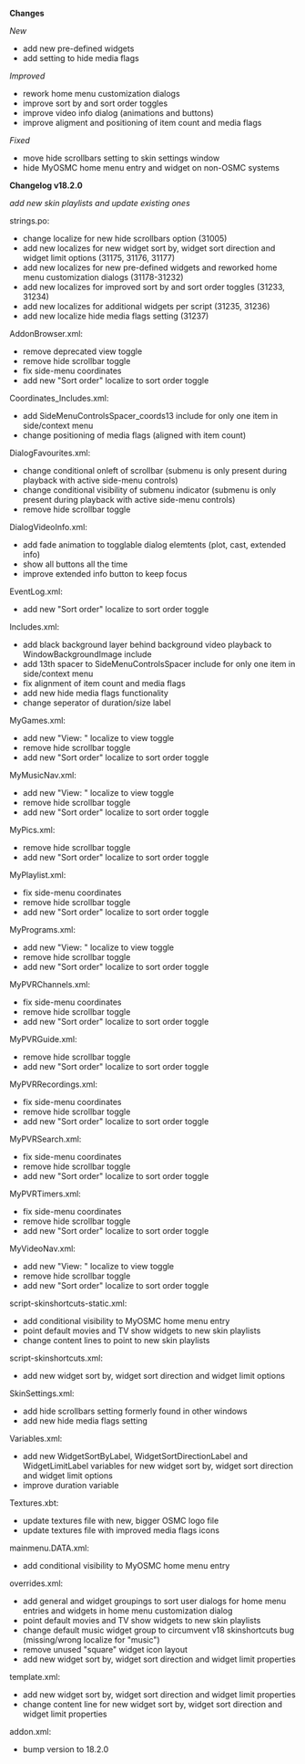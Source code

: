 **Changes**

_New_
- add new pre-defined widgets
- add setting to hide media flags

_Improved_
- rework home menu customization dialogs
- improve sort by and sort order toggles
- improve video info dialog (animations and buttons)
- improve aligment and positioning of item count and media flags

_Fixed_
- move hide scrollbars setting to skin settings window
- hide MyOSMC home menu entry and widget on non-OSMC systems

**Changelog v18.2.0**

_add new skin playlists and update existing ones_

strings.po:
- change localize for new hide scrollbars option (31005)
- add new localizes for new widget sort by, widget sort direction and widget limit options (31175, 31176, 31177)
- add new localizes for new pre-defined widgets and reworked home menu customization dialogs (31178-31232)
- add new localizes for improved sort by and sort order toggles (31233, 31234)
- add new localizes for additional widgets per script (31235, 31236)
- add new localize hide media flags setting (31237)

AddonBrowser.xml:
- remove deprecated view toggle
- remove hide scrollbar toggle
- fix side-menu coordinates
- add new "Sort order" localize to sort order toggle

Coordinates_Includes.xml:
- add SideMenuControlsSpacer_coords13 include for only one item in side/context menu
- change positioning of media flags (aligned with item count)

DialogFavourites.xml:
- change conditional onleft of scrollbar (submenu is only present during playback with active side-menu controls)
- change conditional visibility of submenu indicator (submenu is only present during playback with active side-menu controls)
- remove hide scrollbar toggle

DialogVideoInfo.xml:
- add fade animation to togglable dialog elemtents (plot, cast, extended info)
- show all buttons all the time
- improve extended info button to keep focus

EventLog.xml:
- add new "Sort order" localize to sort order toggle

Includes.xml:
- add black background layer behind background video playback to WindowBackgroundImage include
- add 13th spacer to SideMenuControlsSpacer include for only one item in side/context menu
- fix alignment of item count and media flags
- add new hide media flags functionality
- change seperator of duration/size label

MyGames.xml:
- add new "View: " localize to view toggle
- remove hide scrollbar toggle
- add new "Sort order" localize to sort order toggle

MyMusicNav.xml:
- add new "View: " localize to view toggle
- remove hide scrollbar toggle
- add new "Sort order" localize to sort order toggle

MyPics.xml:
- remove hide scrollbar toggle
- add new "Sort order" localize to sort order toggle

MyPlaylist.xml:
- fix side-menu coordinates
- remove hide scrollbar toggle
- add new "Sort order" localize to sort order toggle

MyPrograms.xml:
- add new "View: " localize to view toggle
- remove hide scrollbar toggle
- add new "Sort order" localize to sort order toggle

MyPVRChannels.xml:
- fix side-menu coordinates
- remove hide scrollbar toggle
- add new "Sort order" localize to sort order toggle

MyPVRGuide.xml:
- remove hide scrollbar toggle
- add new "Sort order" localize to sort order toggle

MyPVRRecordings.xml:
- fix side-menu coordinates
- remove hide scrollbar toggle
- add new "Sort order" localize to sort order toggle

MyPVRSearch.xml:
- fix side-menu coordinates
- remove hide scrollbar toggle
- add new "Sort order" localize to sort order toggle

MyPVRTimers.xml:
- fix side-menu coordinates
- remove hide scrollbar toggle
- add new "Sort order" localize to sort order toggle

MyVideoNav.xml:
- add new "View: " localize to view toggle
- remove hide scrollbar toggle
- add new "Sort order" localize to sort order toggle

script-skinshortcuts-static.xml:
- add conditional visibility to MyOSMC home menu entry
- point default movies and TV show widgets to new skin playlists
- change content lines to point to new skin playlists

script-skinshortcuts.xml:
- add new widget sort by, widget sort direction and widget limit options

SkinSettings.xml:
- add hide scrollbars setting formerly found in other windows
- add new hide media flags setting

Variables.xml:
- add new WidgetSortByLabel, WidgetSortDirectionLabel and WidgetLimitLabel variables for new widget sort by, widget sort direction and widget limit options
- improve duration variable

Textures.xbt:
- update textures file with new, bigger OSMC logo file
- update textures file with improved media flags icons

mainmenu.DATA.xml:
- add conditional visibility to MyOSMC home menu entry

overrides.xml:
- add general and widget groupings to sort user dialogs for home menu entries and widgets in home menu customization dialog
- point default movies and TV show widgets to new skin playlists
- change default music widget group to circumvent v18 skinshortcuts bug (missing/wrong localize for "music")
- remove unused "square" widget icon layout
- add new widget sort by, widget sort direction and widget limit properties

template.xml:
- add new widget sort by, widget sort direction and widget limit properties
- change content line for new widget sort by, widget sort direction and widget limit properties

addon.xml:
- bump version to 18.2.0
